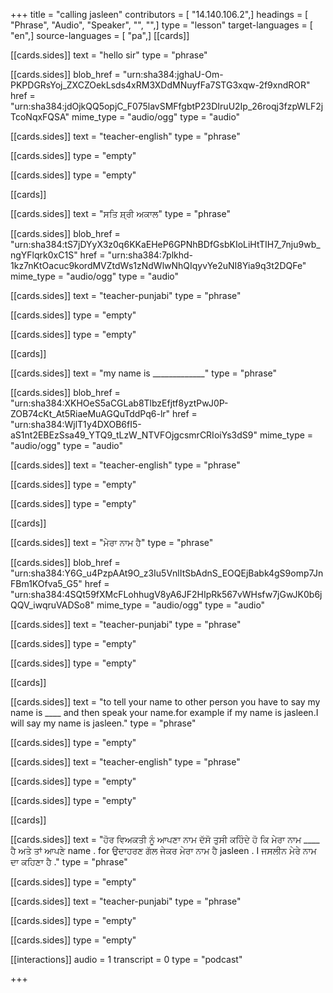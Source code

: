 +++
title = "calling jasleen"
contributors = [ "14.140.106.2",]
headings = [ "Phrase", "Audio", "Speaker", "", "",]
type = "lesson"
target-languages = [ "en",]
source-languages = [ "pa",]
[[cards]]

[[cards.sides]]
text = "hello sir"
type = "phrase"

[[cards.sides]]
blob_href = "urn:sha384:jghaU-Om-PKPDGRsYoj_ZXCZOekLsds4xRM3XDdMNuyfFa7STG3xqw-2f9xndROR"
href = "urn:sha384:jdOjkQQ5opjC_F075lavSMFfgbtP23DIruU2Ip_26roqj3fzpWLF2jTcoNqxFQSA"
mime_type = "audio/ogg"
type = "audio"

[[cards.sides]]
text = "teacher-english"
type = "phrase"

[[cards.sides]]
type = "empty"

[[cards.sides]]
type = "empty"

[[cards]]

[[cards.sides]]
text = "ਸਤਿ ਸ਼੍ਰੀ ਅਕਾਲ"
type = "phrase"

[[cards.sides]]
blob_href = "urn:sha384:tS7jDYyX3z0q6KKaEHeP6GPNhBDfGsbKIoLiHtTIH7_7nju9wb_ngYFlqrk0xC1S"
href = "urn:sha384:7plkhd-1kz7nKtOacuc9kordMVZtdWs1zNdWlwNhQIqyvYe2uNI8Yia9q3t2DQFe"
mime_type = "audio/ogg"
type = "audio"

[[cards.sides]]
text = "teacher-punjabi"
type = "phrase"

[[cards.sides]]
type = "empty"

[[cards.sides]]
type = "empty"

[[cards]]

[[cards.sides]]
text = "my name is _____________"
type = "phrase"

[[cards.sides]]
blob_href = "urn:sha384:XKHOeS5aCGLab8TlbzEfjtf8yztPwJ0P-ZOB74cKt_At5RiaeMuAGQuTddPq6-lr"
href = "urn:sha384:WjlT1y4DXOB6fI5-aS1nt2EBEzSsa49_YTQ9_tLzW_NTVFOjgcsmrCRIoiYs3dS9"
mime_type = "audio/ogg"
type = "audio"

[[cards.sides]]
text = "teacher-english"
type = "phrase"

[[cards.sides]]
type = "empty"

[[cards.sides]]
type = "empty"

[[cards]]

[[cards.sides]]
text = "ਮੇਰਾ ਨਾਮ ਹੈ"
type = "phrase"

[[cards.sides]]
blob_href = "urn:sha384:Y6G_u4PzpAAt9O_z3Iu5VnlItSbAdnS_EOQEjBabk4gS9omp7JnFBm1KOfva5_G5"
href = "urn:sha384:4SQt59fXMcFLohhugV8yA6JF2HIpRk567vWHsfw7jGwJK0b6jQQV_iwqruVADSo8"
mime_type = "audio/ogg"
type = "audio"

[[cards.sides]]
text = "teacher-punjabi"
type = "phrase"

[[cards.sides]]
type = "empty"

[[cards.sides]]
type = "empty"

[[cards]]

[[cards.sides]]
text = "to tell your name to other person you have to say my name is ____ and then speak your name.for example if my name is jasleen.I will say my name is jasleen."
type = "phrase"

[[cards.sides]]
type = "empty"

[[cards.sides]]
text = "teacher-english"
type = "phrase"

[[cards.sides]]
type = "empty"

[[cards.sides]]
type = "empty"

[[cards]]

[[cards.sides]]
text = "ਹੋਰ ਵਿਅਕਤੀ ਨੂੰ ਆਪਣਾ ਨਾਮ ਦੱਸੋ ਤੁਸੀ ਕਹਿੰਦੇ ਹੋ ਕਿ ਮੇਰਾ ਨਾਮ ____ ਹੈ ਅਤੇ ਤਾਂ ਆਪਣੇ name . for ਉਦਾਹਰਣ ਗੱਲ ਜੇਕਰ ਮੇਰਾ ਨਾਮ ਹੈ jasleen . I ਜਸਲੀਨ ਮੇਰੇ ਨਾਮ ਦਾ ਕਹਿਣਾ ਹੈ ."
type = "phrase"

[[cards.sides]]
type = "empty"

[[cards.sides]]
text = "teacher-punjabi"
type = "phrase"

[[cards.sides]]
type = "empty"

[[cards.sides]]
type = "empty"

[[interactions]]
audio = 1
transcript = 0
type = "podcast"

+++
